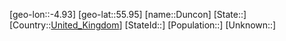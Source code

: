 ﻿---
location: [55.95,-4.93]
type: City
tags:
- geo/City


SpocWebEntityId: 29911
isDeleted: false
confidential: public

---
[geo-lon::-4.93]
[geo-lat::55.95]
[name::Duncon]
[State::]
[Country::[United_Kingdom](geo/Continent/Europe/United_Kingdom.md)]
[StateId::]
[Population::]
[Unknown::]

